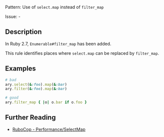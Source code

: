 Pattern: Use of `select.map` instead of `filter_map`

Issue: -

## Description

In Ruby 2.7, `Enumerable#filter_map` has been added.

This rule identifies places where `select.map` can be replaced by `filter_map`.

## Examples

```ruby
# bad
ary.select(&:foo).map(&:bar)
ary.filter(&:foo).map(&:bar)

# good
ary.filter_map { |o| o.bar if o.foo }
```

## Further Reading

* [RuboCop - Performance/SelectMap](https://docs.rubocop.org/rubocop-performance/cops_performance.html#performanceselectmap)
